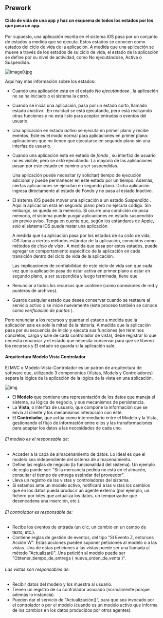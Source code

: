 ## Prework

#### Ciclo de vida de una app y haz un esquema de todos los estados por los que pasa un app.

Por supuesto, una aplicación escrita en el sistema iOS pasa por un conjunto de estados a medida que se ejecuta. Estos estados se conocen como estados del ciclo de vida de la aplicación. A medida que una aplicación se mueve a través de los estados de su ciclo de vida, el estado de la aplicación se define por su nivel de actividad, como No ejecutándose, Activa o Suspendida.

![image0.jpg](https://www.dummies.com/wp-content/uploads/432628.image0.jpg)



Aquí hay más información sobre los estados:

- Cuando una aplicación está en el estado *No ejecutándose* , la aplicación no se ha iniciado o el sistema la cerró.

- Cuando se inicia una aplicación, pasa por un estado corto, llamado estado *Inactivo* . En realidad se está ejecutando, pero está realizando otras funciones y no está listo para aceptar entradas o eventos del usuario.

- Una aplicación en estado *activo* se ejecuta en primer plano y recibe eventos. Este es el modo normal para aplicaciones en primer plano: aplicaciones que no tienen que ejecutarse en segundo plano sin una interfaz de usuario.

- Cuando una aplicación está en estado de *fondo* , su interfaz de usuario no es visible, pero se *está* ejecutando. La mayoría de las aplicaciones pasan por este estado en camino a ser suspendidas.

  Una aplicación puede necesitar (y solicitar) tiempo de ejecución adicional y puede permanecer en este estado por un tiempo. Además, ciertas aplicaciones se ejecutan en segundo plano. Dicha aplicación ingresa directamente al estado de Fondo y no pasa al estado Inactivo.

- El sistema iOS puede mover una aplicación a un estado *Suspendido* . Aquí la aplicación está en segundo plano pero *no* ejecuta código. Sin embargo, se queda en la memoria. Si ocurre una condición de poca memoria, el sistema puede purgar aplicaciones en estado suspendido sin previo aviso. Tenga en cuenta que, según los estándares de Apple, *solo* el sistema iOS puede matar una aplicación.

  A medida que su aplicación pasa por los estados de su ciclo de vida, iOS llama a ciertos métodos estándar de la aplicación, conocidos como métodos de *ciclo de vida* . A medida que pasa por estos estados, puede agregar un comportamiento específico de la aplicación en cada transición dentro del ciclo de vida de la aplicación.

  Las implicaciones de confiabilidad de este ciclo de vida son que cada vez que la aplicación pasa de estar activa en primer plano a estar en segundo plano, a ser suspendida y luego terminada, tiene que

- Renunciar a todos los recursos que contiene (como conexiones de red y punteros de archivos).
- Guarde cualquier estado que desee conservar cuando se restaure al servicio activo o se inicie nuevamente (este proceso también se conoce como *verificación de puntos* ).

Pero renunciar a los recursos y guardar el estado a medida que la aplicación sale es solo la mitad de la historia. A medida que la aplicación pasa por su secuencia de inicio y ejecuta sus funciones (en términos concretos, carga y sale de cada controlador de vista), debe registrar lo que necesita renunciar y el estado que necesita conservar para que se liberen los recursos y El estado se guarda si la aplicación sale.



#### Arquitectura Modelo Vista Controlador

El MVC o Modelo-Vista-Controlador es un patrón de arquitectura de software que, utilizando 3 componentes (Vistas, Models y Controladores) separa la lógica de la aplicación de la lógica de la vista en una aplicación. 

![img](https://codigofacilito.com/photo_generales_store/29.jpg)

- El **Modelo** que contiene una representación de los datos que maneja el sistema, su lógica de negocio, y sus mecanismos de persistencia.
- La **Vista**, o interfaz de usuario, que compone la información que se envía al cliente y los mecanismos interacción con éste.
- El **Controlador**, que actúa como intermediario entre el Modelo y la Vista, gestionando el flujo de información entre ellos y las transformaciones para adaptar los datos a las necesidades de cada uno.

######  El modelo es el responsable de:

- Acceder a la capa de almacenamiento de datos. Lo ideal es que el modelo sea independiente del sistema de almacenamiento.
- Define las reglas de negocio (la funcionalidad del sistema). Un ejemplo de regla puede ser: "Si la mercancía pedida no está en el almacén, consultar el tiempo de entrega estándar del proveedor".
- Lleva un registro de las vistas y controladores del sistema.
- Si estamos ante un modelo activo, notificará a las vistas los cambios que en los datos pueda producir un agente externo (por ejemplo, un fichero por lotes  que actualiza los datos, un temporizador que desencadena una inserción, etc.).

 

###### El controlador es responsable de:

-  Recibe los eventos de entrada (un clic, un cambio en un campo de texto, etc.).
- Contiene reglas de gestión de eventos, del tipo "SI Evento Z, entonces Acción W". Estas acciones pueden suponer peticiones al modelo o a las vistas. Una de estas peticiones a las vistas puede ser una llamada al método "Actualizar()". Una petición al modelo puede ser "Obtener_tiempo_de_entrega ( nueva_orden_de_venta )". 

 

###### Las vistas son responsables de:

- Recibir datos del modelo y los muestra al usuario.
- Tienen un registro de su controlador asociado (normalmente porque además lo instancia).
- Pueden dar el servicio de "Actualización()", para que sea invocado por el controlador o por el modelo (cuando es un modelo activo que informa de los cambios en los datos producidos por otros agentes).